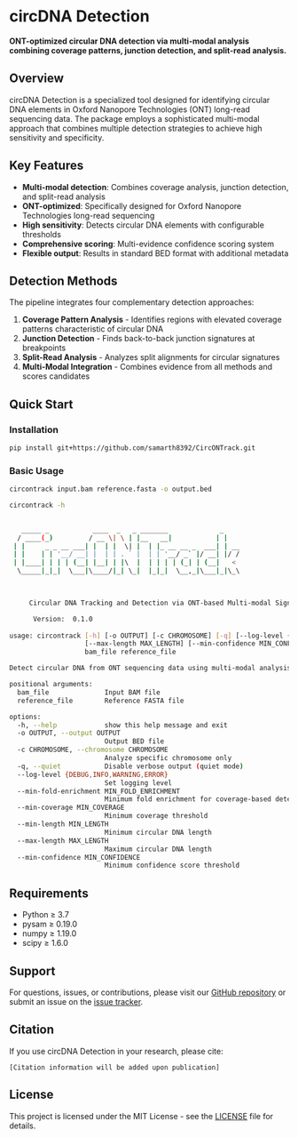 # circDNA Detection

**ONT-optimized circular DNA detection via multi-modal analysis combining coverage patterns, junction detection, and split-read analysis.**

## Overview

circDNA Detection is a specialized tool designed for identifying circular DNA elements in Oxford Nanopore Technologies (ONT) long-read sequencing data. The package employs a sophisticated multi-modal approach that combines multiple detection strategies to achieve high sensitivity and specificity.

## Key Features

- **Multi-modal detection**: Combines coverage analysis, junction detection, and split-read analysis
- **ONT-optimized**: Specifically designed for Oxford Nanopore Technologies long-read sequencing
- **High sensitivity**: Detects circular DNA elements with configurable thresholds  
- **Comprehensive scoring**: Multi-evidence confidence scoring system
- **Flexible output**: Results in standard BED format with additional metadata

## Detection Methods

The pipeline integrates four complementary detection approaches:

1. **Coverage Pattern Analysis** - Identifies regions with elevated coverage patterns characteristic of circular DNA
2. **Junction Detection** - Finds back-to-back junction signatures at breakpoints
3. **Split-Read Analysis** - Analyzes split alignments for circular signatures
4. **Multi-Modal Integration** - Combines evidence from all methods and scores candidates

## Quick Start

### Installation

```bash
pip install git+https://github.com/samarth8392/CircONTrack.git
```

### Basic Usage

```bash
circontrack input.bam reference.fasta -o output.bed

circontrack -h

    
   _____ _           ____  _   _ _______             _    
  / ____(_)         / __ \| \ | |__   __|           | |   
 | |     _ _ __ ___| |  | |  \| |  | |_ __ __ _  ___| | __
 | |    | | '__/ __| |  | | . ` |  | | '__/ _` |/ __| |/ /
 | |____| | | | (__| |__| | |\  |  | | | | (_| | (__|   < 
  \_____|_|_|  \___|\____/|_| \_|  |_|_|  \__,_|\___|_|\_\ 

    

     Circular DNA Tracking and Detection via ONT-based Multi-modal Signal Integration 

      Version:  0.1.0   
    
usage: circontrack [-h] [-o OUTPUT] [-c CHROMOSOME] [-q] [--log-level {DEBUG,INFO,WARNING,ERROR}] [--min-fold-enrichment MIN_FOLD_ENRICHMENT] [--min-coverage MIN_COVERAGE] [--min-length MIN_LENGTH]
                   [--max-length MAX_LENGTH] [--min-confidence MIN_CONFIDENCE]
                   bam_file reference_file

Detect circular DNA from ONT sequencing data using multi-modal analysis

positional arguments:
  bam_file              Input BAM file
  reference_file        Reference FASTA file

options:
  -h, --help            show this help message and exit
  -o OUTPUT, --output OUTPUT
                        Output BED file
  -c CHROMOSOME, --chromosome CHROMOSOME
                        Analyze specific chromosome only
  -q, --quiet           Disable verbose output (quiet mode)
  --log-level {DEBUG,INFO,WARNING,ERROR}
                        Set logging level
  --min-fold-enrichment MIN_FOLD_ENRICHMENT
                        Minimum fold enrichment for coverage-based detection
  --min-coverage MIN_COVERAGE
                        Minimum coverage threshold
  --min-length MIN_LENGTH
                        Minimum circular DNA length
  --max-length MAX_LENGTH
                        Maximum circular DNA length
  --min-confidence MIN_CONFIDENCE
                        Minimum confidence score threshold


```

## Requirements

- Python ≥ 3.7
- pysam ≥ 0.19.0
- numpy ≥ 1.19.0
- scipy ≥ 1.6.0

## Support

For questions, issues, or contributions, please visit our [GitHub repository](https://github.com/samarth8392/circDNA_detection) or submit an issue on the [issue tracker](https://github.com/samarth8392/circDNA_detection/issues).

## Citation

If you use circDNA Detection in your research, please cite:

```
[Citation information will be added upon publication]
```

## License

This project is licensed under the MIT License - see the [LICENSE](https://github.com/samarth8392/circDNA_detection/blob/main/LICENSE) file for details.